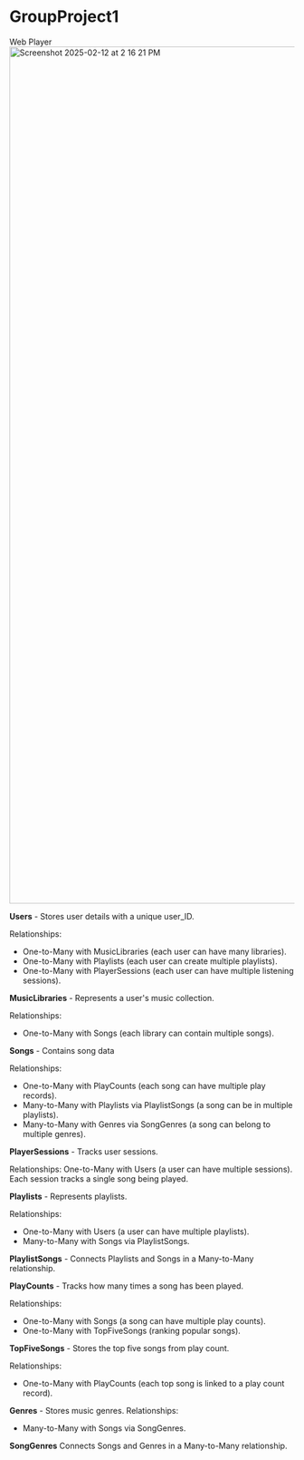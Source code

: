 # GroupProject1

Web Player
<img width="1512" alt="Screenshot 2025-02-12 at 2 16 21 PM" src="https://github.com/user-attachments/assets/fbbec43b-b928-4ce8-bb9e-07d3cddccef6" />



**Users** - Stores user details with a unique user_ID.

Relationships:
-  One-to-Many with MusicLibraries (each user can have many libraries).
-  One-to-Many with Playlists (each user can create multiple playlists).
-  One-to-Many with PlayerSessions (each user can have multiple listening sessions).


**MusicLibraries** - Represents a user's music collection.

Relationships:
-  One-to-Many with Songs (each library can contain multiple songs).

**Songs** - Contains song data

Relationships:
-  One-to-Many with PlayCounts (each song can have multiple play records).
-  Many-to-Many with Playlists via PlaylistSongs (a song can be in multiple playlists).
-  Many-to-Many with Genres via SongGenres (a song can belong to multiple genres).


**PlayerSessions** - Tracks user sessions.

Relationships:
One-to-Many with Users (a user can have multiple sessions).
Each session tracks a single song being played.


**Playlists** - Represents playlists.

Relationships:
-  One-to-Many with Users (a user can have multiple playlists).
-  Many-to-Many with Songs via PlaylistSongs.

**PlaylistSongs** - Connects Playlists and Songs in a Many-to-Many relationship.


**PlayCounts** - Tracks how many times a song has been played.

Relationships:
-  One-to-Many with Songs (a song can have multiple play counts).
-  One-to-Many with TopFiveSongs (ranking popular songs).


**TopFiveSongs** - Stores the top five songs from play count.

Relationships:
- One-to-Many with PlayCounts (each top song is linked to a play count record).

**Genres** - Stores music genres.
Relationships:
-  Many-to-Many with Songs via SongGenres.


**SongGenres** Connects Songs and Genres in a Many-to-Many relationship.
